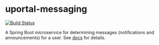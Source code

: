 # uportal-messaging

[![Build Status](https://travis-ci.org/UW-Madison-DoIT/uportal-messaging.svg?branch=master)](https://travis-ci.org/UW-Madison-DoIT/uportal-messaging)

A Spring Boot microservice for determining messages (notifications and announcements) for a user. See [docs](https://uw-madison-doit.github.io/uportal-messaging/) for details.
